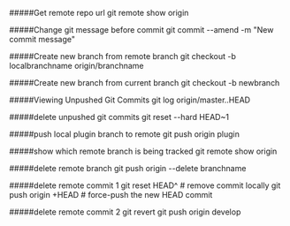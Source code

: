#####Get remote repo url
git remote show origin
  
#####Change git message before commit
git commit --amend -m "New commit message"

#####Create new branch from remote branch
git checkout -b localbranchname origin/branchname

#####Create new branch from current branch
git checkout -b newbranch

#####Viewing Unpushed Git Commits
git log origin/master..HEAD

#####delete unpushed git commits
git reset --hard HEAD~1

#####push local plugin branch to remote
git push origin plugin

#####show which remote branch is being tracked
git remote show origin

#####delete remote branch
git push origin --delete branchname

#####delete remote commit 1
git reset HEAD^ # remove commit locally 
git push origin +HEAD # force-push the new HEAD commit

#####delete remote commit 2
git revert <hash>
git push origin develop
